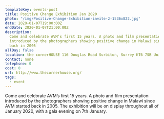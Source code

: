 ```yaml
---
templateKey: events-post
title: Positive Change Exhibition Jan 2020
photo: "/img/Positive-Change-Exhibition-invite-2-1536x822.jpg"
date: 2020-01-07T19:00:00Z
endDate: 2020-01-07T21:00:00Z
description:
  Come and celebrate AVM’s first 15 years. A photo and film presentation
  introduced by the photographers showing positive change in Malawi since AVM started
  back in 2005
allDay: false
location: the cornerHOUSE 116 Douglas Road Surbiton, Surrey KT6 7SB United Kingdom
contact: none
telephone: 0
cost: 0
url: http://www.thecornerhouse.org/
tags:
  - event
---
```


Come and celebrate AVM’s first 15 years. A photo and film presentation introduced by the photographers showing positive change in Malawi since AVM started back in 2005. The exhibition will be on display throughout all of January 2020, with a gala evening on 7th January.
